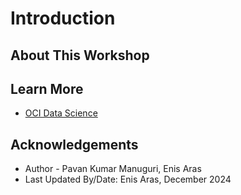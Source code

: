 # Introduction

## About This Workshop

## Learn More
* [OCI Data Science](https://www.oracle.com/artificial-intelligence/data-science/)

## Acknowledgements

* Author - Pavan Kumar Manuguri, Enis Aras
* Last Updated By/Date: Enis Aras, December 2024


